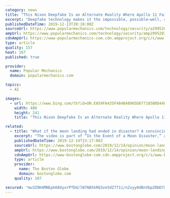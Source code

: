 ```yaml
---
category: news
title: "This Nixon Deepfake Is an Alternate Reality Where Apollo 11 Fails"
excerpt: "Deepfake technology makes it the impossible, possible—well, at least visually possible. In this case, we're talking about Richard Nixon and a speech of his that never actually occurred—a speech where he announces the death of all three Apollo 11 astronauts on the surface of the moon. All the speech is very real, this never actually happened."
publishedDateTime: 2019-12-13T20:18:00Z
sourceUrl: https://www.popularmechanics.com/technology/security/a29952036/apollo-mission-deepfake/
ampUrl: https://www.popularmechanics.com/technology/security/amp29952036/apollo-mission-deepfake/
cdnAmpUrl: https://www-popularmechanics-com.cdn.ampproject.org/c/s/www.popularmechanics.com/technology/security/amp29952036/apollo-mission-deepfake/
type: article
quality: 157
heat: 167
published: true

provider:
  name: Popular Mechanics
  domain: popularmechanics.com

topics:
  - AI

images:
  - url: https://www.bing.com/th?id=ON.EA59FA435F484B48965D677185B0D448
    width: 480
    height: 241
    title: "This Nixon Deepfake Is an Alternate Reality Where Apollo 11 Fails"

related:
  - title: "What if the moon landing had ended in disaster? A convincing deepfake imagines that alternate reality"
    excerpt: "The video is part of “In the Event of a Moon Disaster,” an award-winning art installation ... it quickly became clear that creating a deepfake wasn’t going to be easy. First it wasn’t one AI, it was two AIs. One to build a model for the visuals — to make Richard Nixon look like he was in the Oval Office reading the speech, for ..."
    publishedDateTime: 2019-12-14T13:17:00Z
    sourceUrl: https://www.bostonglobe.com/2019/12/14/opinion/moon-landing/
    ampUrl: https://www.bostonglobe.com/2019/12/14/opinion/moon-landing/?outputType=amp
    cdnAmpUrl: https://www-bostonglobe-com.cdn.ampproject.org/c/s/www.bostonglobe.com/2019/12/14/opinion/moon-landing/?outputType=amp
    type: article
    provider:
      name: The Boston Globe
      domain: bostonglobe.com
    quality: 107

secured: "mu3Z9K4MNEpk68XyxrPTDd/lN7N85kRQ3ve5dZ771i/n2xyy0dBnVbpZ0bD7XQXo5RHQk2JaGhTGKznp2xIQDqh9CRPY+1uPiho3DdelsR0/5fSyuN1QO6E/yXpt1yRLhOzVRTKi+lTzepcraFdeJpu//vgrpTcCGudaciPU+OzXONwbHG3bymqAFCHMSjxEwcH2YrnSJJjWIpWtVTlLZAMAEBnI2Uh3WsTHPQFuLA1t5Ihy3kOElVskElN9tRJapi1SOFyDDaVoc4WzOoccgg==;2J7wvKroumzk5FIGotagkw=="
---
```


